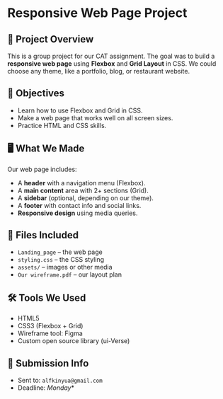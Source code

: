 # Responsive Web Page Project

## 📄 Project Overview

This is a group project for our CAT assignment. The goal was to build a **responsive web page** using **Flexbox** and **Grid Layout** in CSS. We could choose any theme, like a portfolio, blog, or restaurant website.

## 🎯 Objectives

- Learn how to use Flexbox and Grid in CSS.
- Make a web page that works well on all screen sizes.
- Practice HTML and CSS skills.

## 🖥️ What We Made

Our web page includes:

- A **header** with a navigation menu (Flexbox).
- A **main content** area with 2+ sections (Grid).
- A **sidebar** (optional, depending on our theme).
- A **footer** with contact info and social links.
- **Responsive design** using media queries.

## 🧰 Files Included

- `Landing_page` – the web page
- `styling.css` – the CSS styling
- `assets/` – images or other media
- `Our wireframe.pdf` – our layout plan

## 🛠 Tools We Used

- HTML5
- CSS3 (Flexbox + Grid)
- Wireframe tool: Figma
- Custom open source library (ui-Verse)

## 📝 Submission Info

- Sent to: `alfkinyua@gmail.com`
- Deadline: *Monday**


